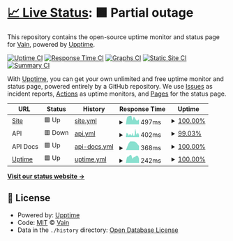 # [📈 Live Status](https://status.vainapp.com.br): <!--live status--> **🟧 Partial outage**

This repository contains the open-source uptime monitor and status page for [Vain](https://vainapp.com.br), powered by [Upptime](https://github.com/upptime/upptime).

[![Uptime CI](https://github.com/vainapp/uptime/workflows/Uptime%20CI/badge.svg)](https://github.com/vainapp/uptime/actions?query=workflow%3A%22Uptime+CI%22)
[![Response Time CI](https://github.com/vainapp/uptime/workflows/Response%20Time%20CI/badge.svg)](https://github.com/vainapp/uptime/actions?query=workflow%3A%22Response+Time+CI%22)
[![Graphs CI](https://github.com/vainapp/uptime/workflows/Graphs%20CI/badge.svg)](https://github.com/vainapp/uptime/actions?query=workflow%3A%22Graphs+CI%22)
[![Static Site CI](https://github.com/vainapp/uptime/workflows/Static%20Site%20CI/badge.svg)](https://github.com/vainapp/uptime/actions?query=workflow%3A%22Static+Site+CI%22)
[![Summary CI](https://github.com/vainapp/uptime/workflows/Summary%20CI/badge.svg)](https://github.com/vainapp/uptime/actions?query=workflow%3A%22Summary+CI%22)

With [Upptime](https://upptime.js.org), you can get your own unlimited and free uptime monitor and status page, powered entirely by a GitHub repository. We use [Issues](https://github.com/vainapp/uptime/issues) as incident reports, [Actions](https://github.com/vainapp/uptime/actions) as uptime monitors, and [Pages](https://status.vainapp.com.br) for the status page.

<!--start: status pages-->
<!-- This summary is generated by Upptime (https://github.com/upptime/upptime) -->
<!-- Do not edit this manually, your changes will be overwritten -->
<!-- prettier-ignore -->
| URL | Status | History | Response Time | Uptime |
| --- | ------ | ------- | ------------- | ------ |
| <img alt="" src="https://dev.vainapp.com.br/favicon.ico" height="13"> [Site](https://dev.vainapp.com.br) | 🟩 Up | [site.yml](https://github.com/vainapp/uptime/commits/HEAD/history/site.yml) | <details><summary><img alt="Response time graph" src="./graphs/site/response-time-week.png" height="20"> 497ms</summary><br><a href="https://status.vainapp.com.br/history/site"><img alt="Response time 535" src="https://img.shields.io/endpoint?url=https%3A%2F%2Fraw.githubusercontent.com%2Fvainapp%2Fuptime%2FHEAD%2Fapi%2Fsite%2Fresponse-time.json"></a><br><a href="https://status.vainapp.com.br/history/site"><img alt="24-hour response time 341" src="https://img.shields.io/endpoint?url=https%3A%2F%2Fraw.githubusercontent.com%2Fvainapp%2Fuptime%2FHEAD%2Fapi%2Fsite%2Fresponse-time-day.json"></a><br><a href="https://status.vainapp.com.br/history/site"><img alt="7-day response time 497" src="https://img.shields.io/endpoint?url=https%3A%2F%2Fraw.githubusercontent.com%2Fvainapp%2Fuptime%2FHEAD%2Fapi%2Fsite%2Fresponse-time-week.json"></a><br><a href="https://status.vainapp.com.br/history/site"><img alt="30-day response time 535" src="https://img.shields.io/endpoint?url=https%3A%2F%2Fraw.githubusercontent.com%2Fvainapp%2Fuptime%2FHEAD%2Fapi%2Fsite%2Fresponse-time-month.json"></a><br><a href="https://status.vainapp.com.br/history/site"><img alt="1-year response time 535" src="https://img.shields.io/endpoint?url=https%3A%2F%2Fraw.githubusercontent.com%2Fvainapp%2Fuptime%2FHEAD%2Fapi%2Fsite%2Fresponse-time-year.json"></a></details> | <details><summary><a href="https://status.vainapp.com.br/history/site">100.00%</a></summary><a href="https://status.vainapp.com.br/history/site"><img alt="All-time uptime 100.00%" src="https://img.shields.io/endpoint?url=https%3A%2F%2Fraw.githubusercontent.com%2Fvainapp%2Fuptime%2FHEAD%2Fapi%2Fsite%2Fuptime.json"></a><br><a href="https://status.vainapp.com.br/history/site"><img alt="24-hour uptime 100.00%" src="https://img.shields.io/endpoint?url=https%3A%2F%2Fraw.githubusercontent.com%2Fvainapp%2Fuptime%2FHEAD%2Fapi%2Fsite%2Fuptime-day.json"></a><br><a href="https://status.vainapp.com.br/history/site"><img alt="7-day uptime 100.00%" src="https://img.shields.io/endpoint?url=https%3A%2F%2Fraw.githubusercontent.com%2Fvainapp%2Fuptime%2FHEAD%2Fapi%2Fsite%2Fuptime-week.json"></a><br><a href="https://status.vainapp.com.br/history/site"><img alt="30-day uptime 100.00%" src="https://img.shields.io/endpoint?url=https%3A%2F%2Fraw.githubusercontent.com%2Fvainapp%2Fuptime%2FHEAD%2Fapi%2Fsite%2Fuptime-month.json"></a><br><a href="https://status.vainapp.com.br/history/site"><img alt="1-year uptime 100.00%" src="https://img.shields.io/endpoint?url=https%3A%2F%2Fraw.githubusercontent.com%2Fvainapp%2Fuptime%2FHEAD%2Fapi%2Fsite%2Fuptime-year.json"></a></details>
| <img alt="" src="https://dev.vainapp.com.br/favicon.ico" height="13"> API | 🟥 Down | [api.yml](https://github.com/vainapp/uptime/commits/HEAD/history/api.yml) | <details><summary><img alt="Response time graph" src="./graphs/api/response-time-week.png" height="20"> 402ms</summary><br><a href="https://status.vainapp.com.br/history/api"><img alt="Response time 385" src="https://img.shields.io/endpoint?url=https%3A%2F%2Fraw.githubusercontent.com%2Fvainapp%2Fuptime%2FHEAD%2Fapi%2Fapi%2Fresponse-time.json"></a><br><a href="https://status.vainapp.com.br/history/api"><img alt="24-hour response time 429" src="https://img.shields.io/endpoint?url=https%3A%2F%2Fraw.githubusercontent.com%2Fvainapp%2Fuptime%2FHEAD%2Fapi%2Fapi%2Fresponse-time-day.json"></a><br><a href="https://status.vainapp.com.br/history/api"><img alt="7-day response time 402" src="https://img.shields.io/endpoint?url=https%3A%2F%2Fraw.githubusercontent.com%2Fvainapp%2Fuptime%2FHEAD%2Fapi%2Fapi%2Fresponse-time-week.json"></a><br><a href="https://status.vainapp.com.br/history/api"><img alt="30-day response time 385" src="https://img.shields.io/endpoint?url=https%3A%2F%2Fraw.githubusercontent.com%2Fvainapp%2Fuptime%2FHEAD%2Fapi%2Fapi%2Fresponse-time-month.json"></a><br><a href="https://status.vainapp.com.br/history/api"><img alt="1-year response time 385" src="https://img.shields.io/endpoint?url=https%3A%2F%2Fraw.githubusercontent.com%2Fvainapp%2Fuptime%2FHEAD%2Fapi%2Fapi%2Fresponse-time-year.json"></a></details> | <details><summary><a href="https://status.vainapp.com.br/history/api">99.03%</a></summary><a href="https://status.vainapp.com.br/history/api"><img alt="All-time uptime 98.97%" src="https://img.shields.io/endpoint?url=https%3A%2F%2Fraw.githubusercontent.com%2Fvainapp%2Fuptime%2FHEAD%2Fapi%2Fapi%2Fuptime.json"></a><br><a href="https://status.vainapp.com.br/history/api"><img alt="24-hour uptime 99.99%" src="https://img.shields.io/endpoint?url=https%3A%2F%2Fraw.githubusercontent.com%2Fvainapp%2Fuptime%2FHEAD%2Fapi%2Fapi%2Fuptime-day.json"></a><br><a href="https://status.vainapp.com.br/history/api"><img alt="7-day uptime 99.03%" src="https://img.shields.io/endpoint?url=https%3A%2F%2Fraw.githubusercontent.com%2Fvainapp%2Fuptime%2FHEAD%2Fapi%2Fapi%2Fuptime-week.json"></a><br><a href="https://status.vainapp.com.br/history/api"><img alt="30-day uptime 98.97%" src="https://img.shields.io/endpoint?url=https%3A%2F%2Fraw.githubusercontent.com%2Fvainapp%2Fuptime%2FHEAD%2Fapi%2Fapi%2Fuptime-month.json"></a><br><a href="https://status.vainapp.com.br/history/api"><img alt="1-year uptime 98.97%" src="https://img.shields.io/endpoint?url=https%3A%2F%2Fraw.githubusercontent.com%2Fvainapp%2Fuptime%2FHEAD%2Fapi%2Fapi%2Fuptime-year.json"></a></details>
| <img alt="" src="https://dev.vainapp.com.br/favicon.ico" height="13"> API Docs | 🟩 Up | [api-docs.yml](https://github.com/vainapp/uptime/commits/HEAD/history/api-docs.yml) | <details><summary><img alt="Response time graph" src="./graphs/api-docs/response-time-week.png" height="20"> 368ms</summary><br><a href="https://status.vainapp.com.br/history/api-docs"><img alt="Response time 368" src="https://img.shields.io/endpoint?url=https%3A%2F%2Fraw.githubusercontent.com%2Fvainapp%2Fuptime%2FHEAD%2Fapi%2Fapi-docs%2Fresponse-time.json"></a><br><a href="https://status.vainapp.com.br/history/api-docs"><img alt="24-hour response time 368" src="https://img.shields.io/endpoint?url=https%3A%2F%2Fraw.githubusercontent.com%2Fvainapp%2Fuptime%2FHEAD%2Fapi%2Fapi-docs%2Fresponse-time-day.json"></a><br><a href="https://status.vainapp.com.br/history/api-docs"><img alt="7-day response time 368" src="https://img.shields.io/endpoint?url=https%3A%2F%2Fraw.githubusercontent.com%2Fvainapp%2Fuptime%2FHEAD%2Fapi%2Fapi-docs%2Fresponse-time-week.json"></a><br><a href="https://status.vainapp.com.br/history/api-docs"><img alt="30-day response time 368" src="https://img.shields.io/endpoint?url=https%3A%2F%2Fraw.githubusercontent.com%2Fvainapp%2Fuptime%2FHEAD%2Fapi%2Fapi-docs%2Fresponse-time-month.json"></a><br><a href="https://status.vainapp.com.br/history/api-docs"><img alt="1-year response time 368" src="https://img.shields.io/endpoint?url=https%3A%2F%2Fraw.githubusercontent.com%2Fvainapp%2Fuptime%2FHEAD%2Fapi%2Fapi-docs%2Fresponse-time-year.json"></a></details> | <details><summary><a href="https://status.vainapp.com.br/history/api-docs">100.00%</a></summary><a href="https://status.vainapp.com.br/history/api-docs"><img alt="All-time uptime 100.00%" src="https://img.shields.io/endpoint?url=https%3A%2F%2Fraw.githubusercontent.com%2Fvainapp%2Fuptime%2FHEAD%2Fapi%2Fapi-docs%2Fuptime.json"></a><br><a href="https://status.vainapp.com.br/history/api-docs"><img alt="24-hour uptime 100.00%" src="https://img.shields.io/endpoint?url=https%3A%2F%2Fraw.githubusercontent.com%2Fvainapp%2Fuptime%2FHEAD%2Fapi%2Fapi-docs%2Fuptime-day.json"></a><br><a href="https://status.vainapp.com.br/history/api-docs"><img alt="7-day uptime 100.00%" src="https://img.shields.io/endpoint?url=https%3A%2F%2Fraw.githubusercontent.com%2Fvainapp%2Fuptime%2FHEAD%2Fapi%2Fapi-docs%2Fuptime-week.json"></a><br><a href="https://status.vainapp.com.br/history/api-docs"><img alt="30-day uptime 100.00%" src="https://img.shields.io/endpoint?url=https%3A%2F%2Fraw.githubusercontent.com%2Fvainapp%2Fuptime%2FHEAD%2Fapi%2Fapi-docs%2Fuptime-month.json"></a><br><a href="https://status.vainapp.com.br/history/api-docs"><img alt="1-year uptime 100.00%" src="https://img.shields.io/endpoint?url=https%3A%2F%2Fraw.githubusercontent.com%2Fvainapp%2Fuptime%2FHEAD%2Fapi%2Fapi-docs%2Fuptime-year.json"></a></details>
| <img alt="" src="https://dev.vainapp.com.br/favicon.ico" height="13"> [Uptime](https://status.vainapp.com.br) | 🟩 Up | [uptime.yml](https://github.com/vainapp/uptime/commits/HEAD/history/uptime.yml) | <details><summary><img alt="Response time graph" src="./graphs/uptime/response-time-week.png" height="20"> 242ms</summary><br><a href="https://status.vainapp.com.br/history/uptime"><img alt="Response time 259" src="https://img.shields.io/endpoint?url=https%3A%2F%2Fraw.githubusercontent.com%2Fvainapp%2Fuptime%2FHEAD%2Fapi%2Fuptime%2Fresponse-time.json"></a><br><a href="https://status.vainapp.com.br/history/uptime"><img alt="24-hour response time 239" src="https://img.shields.io/endpoint?url=https%3A%2F%2Fraw.githubusercontent.com%2Fvainapp%2Fuptime%2FHEAD%2Fapi%2Fuptime%2Fresponse-time-day.json"></a><br><a href="https://status.vainapp.com.br/history/uptime"><img alt="7-day response time 242" src="https://img.shields.io/endpoint?url=https%3A%2F%2Fraw.githubusercontent.com%2Fvainapp%2Fuptime%2FHEAD%2Fapi%2Fuptime%2Fresponse-time-week.json"></a><br><a href="https://status.vainapp.com.br/history/uptime"><img alt="30-day response time 259" src="https://img.shields.io/endpoint?url=https%3A%2F%2Fraw.githubusercontent.com%2Fvainapp%2Fuptime%2FHEAD%2Fapi%2Fuptime%2Fresponse-time-month.json"></a><br><a href="https://status.vainapp.com.br/history/uptime"><img alt="1-year response time 259" src="https://img.shields.io/endpoint?url=https%3A%2F%2Fraw.githubusercontent.com%2Fvainapp%2Fuptime%2FHEAD%2Fapi%2Fuptime%2Fresponse-time-year.json"></a></details> | <details><summary><a href="https://status.vainapp.com.br/history/uptime">100.00%</a></summary><a href="https://status.vainapp.com.br/history/uptime"><img alt="All-time uptime 99.95%" src="https://img.shields.io/endpoint?url=https%3A%2F%2Fraw.githubusercontent.com%2Fvainapp%2Fuptime%2FHEAD%2Fapi%2Fuptime%2Fuptime.json"></a><br><a href="https://status.vainapp.com.br/history/uptime"><img alt="24-hour uptime 100.00%" src="https://img.shields.io/endpoint?url=https%3A%2F%2Fraw.githubusercontent.com%2Fvainapp%2Fuptime%2FHEAD%2Fapi%2Fuptime%2Fuptime-day.json"></a><br><a href="https://status.vainapp.com.br/history/uptime"><img alt="7-day uptime 100.00%" src="https://img.shields.io/endpoint?url=https%3A%2F%2Fraw.githubusercontent.com%2Fvainapp%2Fuptime%2FHEAD%2Fapi%2Fuptime%2Fuptime-week.json"></a><br><a href="https://status.vainapp.com.br/history/uptime"><img alt="30-day uptime 99.95%" src="https://img.shields.io/endpoint?url=https%3A%2F%2Fraw.githubusercontent.com%2Fvainapp%2Fuptime%2FHEAD%2Fapi%2Fuptime%2Fuptime-month.json"></a><br><a href="https://status.vainapp.com.br/history/uptime"><img alt="1-year uptime 99.95%" src="https://img.shields.io/endpoint?url=https%3A%2F%2Fraw.githubusercontent.com%2Fvainapp%2Fuptime%2FHEAD%2Fapi%2Fuptime%2Fuptime-year.json"></a></details>

<!--end: status pages-->

[**Visit our status website →**](https://status.vainapp.com.br)

## 📄 License

- Powered by: [Upptime](https://github.com/upptime/upptime)
- Code: [MIT](./LICENSE) © [Vain](https://vainapp.com.br)
- Data in the `./history` directory: [Open Database License](https://opendatacommons.org/licenses/odbl/1-0/)
